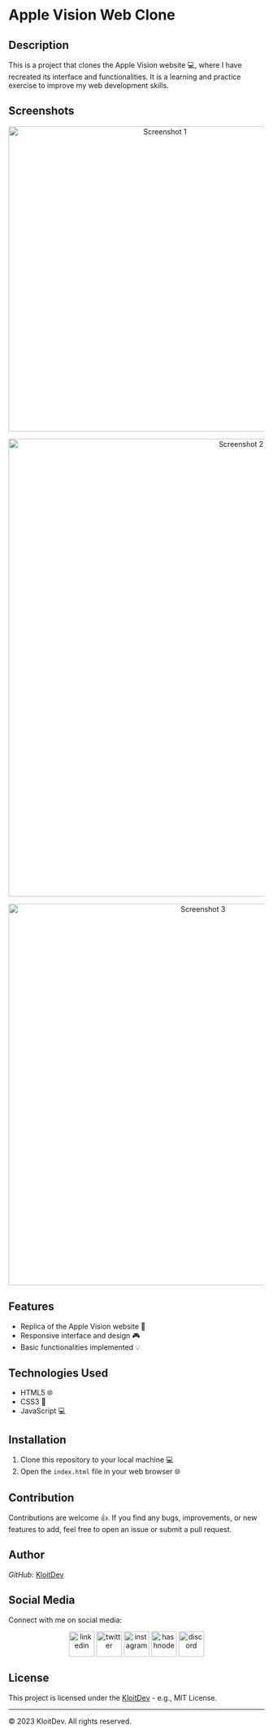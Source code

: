 # Apple Vision Web Clone


## Description
This is a project that clones the Apple Vision website &#128187;, where I have recreated its interface and functionalities. It is a learning and practice exercise to improve my web development skills.

## Screenshots

<p align="center">
  <img src="https://media.discordapp.net/attachments/823830438626852884/1132307761309437963/image.png?width=847&height=671" alt="Screenshot 1" width="600">
</p>

<p align="center">
  <img src="https://media.discordapp.net/attachments/823830438626852884/1132307593667293244/image.png?width=1361&height=671" alt="Screenshot 2" width="900">
</p>

<p align="center">
  <img src="https://media.discordapp.net/attachments/823830438626852884/1132307631667683440/image.png?width=1163&height=671" alt="Screenshot 3" width="750">
</p>

## Features

- Replica of the Apple Vision website &#127919;
- Responsive interface and design &#127918;
- Basic functionalities implemented &#128161;

## Technologies Used

- HTML5 &#127760;
- CSS3 &#127773;
- JavaScript &#128187;

## Installation

1. Clone this repository to your local machine &#128187;
2. Open the `index.html` file in your web browser &#127760;

## Contribution

Contributions are welcome &#128077;. If you find any bugs, improvements, or new features to add, feel free to open an issue or submit a pull request.

## Author

*GitHub:* [KloitDev](link_to_your_github_profile)

## Social Media

Connect with me on social media:

<p align="center">
<a href="https://www.linkedin.com/in/kloit24/" target="blank"><img align="center" src="https://user-images.githubusercontent.com/88904952/234979284-68c11d7f-1acc-4f0c-ac78-044e1037d7b0.png" alt="linkedin" height="50" width="50" /></a>
<a href="https://twitter.com/kloit24" target="blank"><img align="center" src="https://user-images.githubusercontent.com/88904952/234980676-61bfb021-ecc8-48f7-88e6-34c1b06c4a58.png" alt="twitter" height="50" width="50" /></a> 
<a href="https://www.instagram.com/kloit24/" target="blank"><img align="center" src="https://user-images.githubusercontent.com/88904952/234981169-2dd1e58f-4b7e-468c-8213-034ba62156c3.png" alt="instagram" height="50" width="50" /></a>
<a href="https://kloit24.hashnode.dev/" target="blank"><img align="center" src="https://user-images.githubusercontent.com/88904952/234982196-562aea17-5532-4550-8c08-1c7cb994a541.png" alt="hashnode" height="50" width="50" /></a>
<a href="https://discord.gg/qVMcUyc4fR" target="blank"><img align="center" src="https://user-images.githubusercontent.com/88904952/234982627-019fd336-6248-453c-9b05-97c13fd1d207.png" alt="discord" height="50" width="50" /></a>
</p>

## License

This project is licensed under the [KloitDev](link_to_license) - e.g., MIT License.

---
© 2023 KloitDev. All rights reserved.
